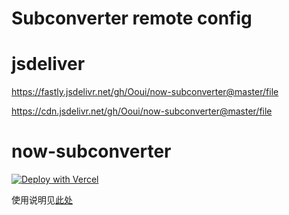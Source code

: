 # Subconverter remote config

# jsdeliver

https://fastly.jsdelivr.net/gh/Ooui/now-subconverter@master/file

https://cdn.jsdelivr.net/gh/Ooui/now-subconverter@master/file

# now-subconverter

[![Deploy with Vercel](https://vercel.com/button)](https://vercel.com/import/git?s=https%3A%2F%2Fgithub.com%2Fzhongfly%2Fnow-subconverter)

使用说明见[此处](https://blogsue.vercel.app/#/article/4)
